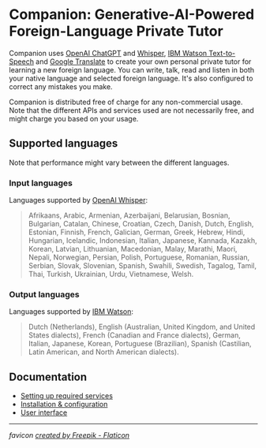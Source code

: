 # Companion: Generative-AI-Powered Foreign-Language Private Tutor

Companion uses [OpenAI ChatGPT](https://chat.openai.com) and [Whisper](https://openai.com/research/whisper), 
[IBM Watson Text-to-Speech](https://www.ibm.com/demos/live/tts-demo/self-service/home) and 
[Google Translate](https://translate.google.com/) to create your own personal
private tutor for learning a new foreign language. You can write, talk, read and listen 
in both your native language and selected foreign language. It's also configured to correct any mistakes you make.

Companion is distributed free of charge for any non-commercial usage. Note that the different APIs
and services used are not necessarily free, and might charge you based on your usage. 

## Supported languages
Note that performance might vary between the different languages.

### Input languages
Languages supported by [OpenAI Whisper](https://help.openai.com/en/articles/7031512-whisper-api-faq):

> Afrikaans, Arabic, Armenian, Azerbaijani, Belarusian, Bosnian, Bulgarian, Catalan, Chinese, Croatian, Czech, Danish, Dutch, English, Estonian, Finnish, French, Galician, German, Greek, Hebrew, Hindi, Hungarian, Icelandic, Indonesian, Italian, Japanese, Kannada, Kazakh, Korean, Latvian, Lithuanian, Macedonian, Malay, Marathi, Maori, Nepali, Norwegian, Persian, Polish, Portuguese, Romanian, Russian, Serbian, Slovak, Slovenian, Spanish, Swahili, Swedish, Tagalog, Tamil, Thai, Turkish, Ukrainian, Urdu, Vietnamese, Welsh.

### Output languages
Languages supported by [IBM Watson](https://cloud.ibm.com/docs/text-to-speech?topic=text-to-speech-about#about-languages):

> Dutch (Netherlands), English (Australian, United Kingdom, and United States dialects), French (Canadian and France dialects),
German, Italian, Japanese, Korean, Portuguese (Brazilian), Spanish (Castilian, Latin American, and North American dialects).

## Documentation
* [Setting up required services](/markdown/setting_up.md)
* [Installation & configuration](/markdown/install.md)
* [User interface](/markdown/ui.md)

---

_favicon <a href="https://www.flaticon.com/free-icons/message" title="message icons">created by Freepik - Flaticon</a>_
